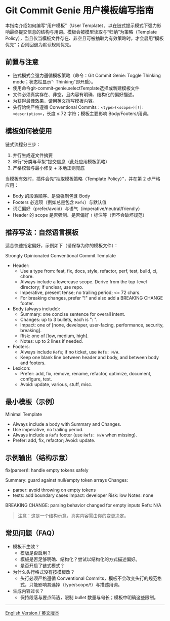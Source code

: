 # Git Commit Genie 用户模板编写指南

本指南介绍如何编写“用户模板”（User Template），以在链式提示模式下强力影响最终提交信息的结构与用词。模板会被模型读取与“归纳”为策略（Template Policy），当且仅当模板文件存在、非空且可被抽取为有效策略时，才会启用“模板优先”；否则回退为默认规则优先。

## 前置与注意

- 链式模式会强力遵循模板策略（命令：Git Commit Genie: Toggle Thinking mode；状态栏显示“· Thinking”即开启）。
- 使用命令git-commit-genie.selectTemplate选择或新建模板文件
- 文件必须真实存在、非空，且内容有明确、结构化的偏好描述。
- 为获得最佳效果，请用英文撰写模板内容。
- 头行始终严格遵循 Conventional Commits：`<type>(<scope>)[!]: <description>`，长度 ≤ 72 字符；模板主要影响 Body/Footers/用词。

## 模板如何被使用

链式流程分三步：
1) 并行生成逐文件摘要
2) 串行“分类与草拟”提交信息（此处应用模板策略）
3) 严格校验与最小修复 + 本地正则兜底

当模板有效时，插件会先“抽取模板策略（Template Policy）”，并在第 2 步严格应用：

- Body 的段落顺序、是否强制包含 Body
- Footers 必选项（例如总是包含 `Refs`）与默认值
- 词汇偏好（prefer/avoid）与语气（imperative/neutral/friendly）
- Header 的 scope 是否强制、是否偏好 `!` 标注等（但不会破坏规范）

## 推荐写法：自然语言模板

适合快速指定偏好，示例如下（请保存为你的模板文件）：

Strongly Opinionated Conventional Commit Template
- Header:
  - Use a type from: feat, fix, docs, style, refactor, perf, test, build, ci, chore.
  - Always include a lowercase scope. Derive from the top-level directory; if unclear, use repo.
  - Imperative, present tense; no trailing period; <= 72 chars.
  - For breaking changes, prefer "!" and also add a BREAKING CHANGE footer.
- Body (always include):
  - Summary: one concise sentence for overall intent.
  - Changes: up to 3 bullets, each is "<file-or-scope>: <concise change>".
  - Impact: one of [none, developer, user-facing, performance, security, breaking].
  - Risk: one of [low, medium, high].
  - Notes: up to 2 lines if needed.
- Footers:
  - Always include `Refs`; if no ticket, use `Refs: N/A`.
  - Keep one blank line between header and body, and between body and footers.
- Lexicon:
  - Prefer: add, fix, remove, rename, refactor, optimize, document, configure, test.
  - Avoid: update, various, stuff, misc.

## 最小模板（示例）

Minimal Template
- Always include a body with Summary and Changes.
- Use imperative, no trailing period.
- Always include a `Refs` footer (use `Refs: N/A` when missing).
- Prefer: add, fix, refactor; Avoid: update.

## 示例输出（结构示意）

fix(parser)!: handle empty tokens safely

Summary: guard against null/empty token arrays
Changes:
- parser: avoid throwing on empty tokens
- tests: add boundary cases
Impact: developer
Risk: low
Notes: none

BREAKING CHANGE: parsing behavior changed for empty inputs
Refs: N/A

> 注意：这是一个结构示意，真实内容需由你的变更决定。

## 常见问题（FAQ）

- 模板不生效？
  - 模版是否启用？
  - 模板是否足够明确、结构化？尝试以结构化的方式描述偏好。
  - 是否开启了链式模式？
- 为什么头行格式没有按模板改？
  - 头行必须严格遵循 Conventional Commits，模板不会改变头行的规范格式，只能影响其选择（type/scope/!）与描述用词。
- 生成内容过长？
  - 保持段落与要点简洁，限制 bullet 数量与句长；模板中明确这些限制。

---

[English Version / 英文版本](./user-template-guide.md)
